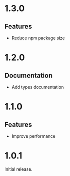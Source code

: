 # 1.3.0

## Features

- Reduce npm package size

# 1.2.0

## Documentation

- Add types documentation

# 1.1.0

## Features

- Improve performance

# 1.0.1

Initial release.
